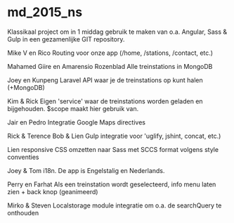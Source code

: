 # md_2015_ns

Klassikaal project om in 1 middag gebruik te maken van o.a. Angular, Sass & Gulp in een gezamenlijke GIT repository.

Mike V en Rico
Routing voor onze app (/home, /stations, /contact, etc.)

Mahamed Giire en Amarensio Rozenblad
Alle treinstations in MongoDB

Joey en Kunpeng
Laravel API waar je de treinstations op kunt halen (+MongoDB)

Kim & Rick
Eigen 'service' waar de treinstations worden geladen en bijgehouden. $scope maakt hier gebruik van.

Jair en Pedro
Integratie Google Maps directives

Rick & Terence
Bob & Lien
Gulp integratie voor 'uglify, jshint, concat, etc.)

Lien
responsive CSS omzetten naar Sass met SCCS format volgens style conventies

Joey & Tom
i18n. De app is Engelstalig en Nederlands.

Perry en Farhat
Als een treinstation wordt geselecteerd, info menu laten zien + back knop (geanimeerd)

Mirko & Steven
Localstorage module integratie om o.a. de searchQuery te onthouden